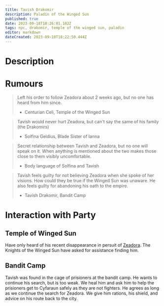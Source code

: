 ```yaml
---
title: Tavish Drakomir
description: Paladin of the Winged Sun
published: true
date: 2023-09-18T18:26:01.102Z
tags: npc, drakomir, temple of the winged sun, paladin
editor: markdown
dateCreated: 2023-09-18T18:22:50.444Z
---
```


# Description



# Rumours
>  Left his order to follow Zeadora about 2 weeks ago, but no one has heard from him since. 
> - Centurian Celi, Temple of the Winged Sun

>  Tavish would never hurt Zeadora, but can't say the same of his family (the Drakomirs)
> - Solfina Geldius, Blade Sister of Ianna

> Secret relationship between Tavish and Zeadora, but no one will speak on it. When anything is mentioned about the two makes those close to them visibly uncomfortable.
> - Body language of Solfina and Tavish

> Tavish feels guilty for not believing Zeadora when she spoke of her visions. How could they be true if the Winged Sun was unaware. He also feels guilty for abandoning his oath to the empire.
> - Tavish Drakomir, Bandit Camp

# Interaction with Party
## Temple of Winged Sun
Have only heard of his recent disappearance in persuit of [Zeadora](/npcs/zeadora_ambador). The Knights of the Winged Sun have asked for assistance finding him.
## Bandit Camp
Tavish was found in the cage of prisioners at the bandit camp. He wants to continue his search, but is too weak. We heal him and ask him to help the prisioners get to Cyfaraun safely as they are not fighters. He agrees as long as we continue the search for Zeadora. We give him rations, his shield, and advice on his route back to the city. 